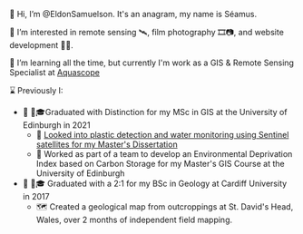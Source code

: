 👋 Hi, I’m @EldonSamuelson. It's an anagram, my name is Séamus.

👀 I’m interested in remote sensing 🛰️, film photography 🎞️📷, and website development 👷🌐.

🌱 I’m learning all the time, but currently I'm work as a GIS & Remote Sensing Specialist at [Aquascope](https://aquascope.com/)

⌛ Previously I:
  - 📜 :scotland:🎓Graduated with Distinction for my MSc in GIS at the University of Edinburgh in 2021
    - 📜 [Looked into plastic detection and water monitoring using Sentinel satellites for my Master's Dissertation](https://www.geos.ed.ac.uk/~mscgis/20-21/s2133927/)
    - 📜 Worked as part of a team to develop an Environmental Deprivation Index based on Carbon Storage for my Master's GIS Course at the University of Edinburgh
  - 📜 :wales:🎓 Graduated with a 2:1 for my BSc in Geology at Cardiff University in 2017
    - 🗺️ Created a geological map from outcroppings at St. David's Head, Wales, over 2 months of independent field mapping.


<!---
EldonSamuelson/EldonSamuelson is a ✨ special ✨ repository because its `README.md` (this file) appears on your GitHub profile.
You can click the Preview link to take a look at your changes.
--->
